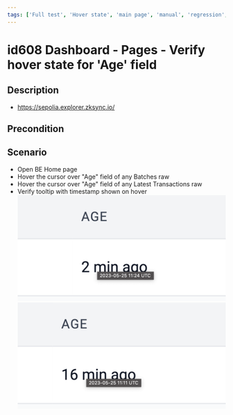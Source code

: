 ```yaml
---
tags: ['Full test', 'Hover state', 'main page', 'manual', 'regression', 'Active']
---
```


# id608 Dashboard - Pages - Verify hover state for 'Age' field

## Description
  - https://sepolia.explorer.zksync.io/

## Precondition


## Scenario
- Open BE Home page
- Hover the cursor over "Age" field of any Batches raw
- Hover the cursor over "Age" field of any Latest Transactions raw
- Verify tooltip with timestamp shown on hover
  ![Screenshot](../../../../static/img/Pages/DashboardPage/id608_1.png)
  ![Screenshot](../../../../static/img/Pages/DashboardPage/id608_2.png)